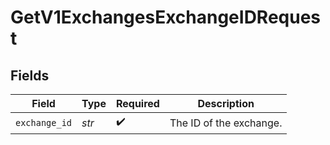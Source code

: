 # GetV1ExchangesExchangeIDRequest


## Fields

| Field                   | Type                    | Required                | Description             |
| ----------------------- | ----------------------- | ----------------------- | ----------------------- |
| `exchange_id`           | *str*                   | :heavy_check_mark:      | The ID of the exchange. |